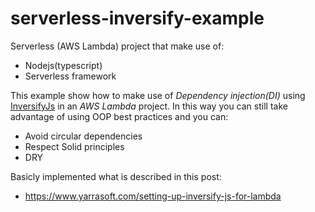 # serverless-inversify-example

Serverless (AWS Lambda) project that make use of:
- Nodejs(typescript)
- Serverless framework

This example show how to make use of *Dependency injection(DI)* using [InversifyJs](https://github.com/inversify/InversifyJS) in an *AWS Lambda* project.
In this way you can still take advantage of using OOP best practices and you can:
- Avoid circular dependencies
- Respect Solid principles
- DRY

Basicly implemented what is described in this post: 
- https://www.yarrasoft.com/setting-up-inversify-js-for-lambda

